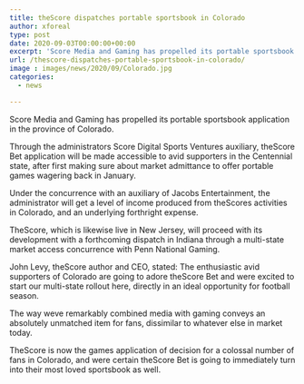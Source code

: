 ```yaml
---
title: theScore dispatches portable sportsbook in Colorado
author: xforeal 
type: post
date: 2020-09-03T00:00:00+00:00
excerpt: 'Score Media and Gaming has propelled its portable sportsbook application in the province of Colorado '
url: /thescore-dispatches-portable-sportsbook-in-colorado/
image : images/news/2020/09/Colorado.jpg
categories:
  - news

---
```

Score Media and Gaming has propelled its portable sportsbook application in the province of Colorado. 

Through the administrators Score Digital Sports Ventures auxiliary, theScore Bet application will be made accessible to avid supporters in the Centennial state, after first making sure about market admittance to offer portable games wagering back in January. 

Under the concurrence with an auxiliary of Jacobs Entertainment, the administrator will get a level of income produced from theScores activities in Colorado, and an underlying forthright expense. 

TheScore, which is likewise live in New Jersey, will proceed with its development with a forthcoming dispatch in Indiana through a multi-state market access concurrence with Penn National Gaming. 

John Levy, theScore author and CEO, stated: The enthusiastic avid supporters of Colorado are going to adore theScore Bet and were excited to start our multi-state rollout here, directly in an ideal opportunity for football season. 

The way weve remarkably combined media with gaming conveys an absolutely unmatched item for fans, dissimilar to whatever else in market today. 

TheScore is now the games application of decision for a colossal number of fans in Colorado, and were certain theScore Bet is going to immediately turn into their most loved sportsbook as well.
